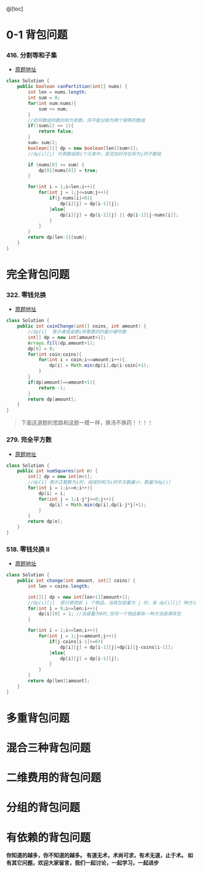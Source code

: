 ﻿@[toc]
#   0-1 背包问题
### 416. 分割等和子集
* [原题地址](https://leetcode-cn.com/problems/partition-equal-subset-sum/)

```java
class Solution {
    public boolean canPartition(int[] nums) {
        int len = nums.length;
        int sum = 0;
        for(int num:nums){
            sum += num;
        }
        //如何数组的数的和为奇数，则不能分割为两个相等的数组
        if((sum&1) == 1){
            return false;
        }
        sum= sum/2;
        boolean[][] dp = new boolean[len][sum+1];
        //dp[i][j] 代表数组前i个元素中，是否恰好存在和为j的子数组

        if (nums[0] <= sum) {
            dp[0][nums[0]] = true;
        }

        for(int i = 1;i<len;i++){
            for(int j = 1;j<=sum;j++){
                if(j-nums[i]<0){
                    dp[i][j] = dp[i-1][j];
                }else{
                    dp[i][j] = dp[i-1][j] || dp[i-1][j-nums[i]];
                }
            }
        }
        return dp[len-1][sum];
    }
}
```

#  完全背包问题
###  322. 零钱兑换
* [原题地址](https://leetcode-cn.com/problems/coin-change/)

```java
class Solution {
    public int coinChange(int[] coins, int amount) {
        //dp[i]  表示凑成金额i所需要的的最少硬币数
        int[] dp = new int[amount+1];
        Arrays.fill(dp,amount+1);
        dp[0] = 0;
        for(int coin:coins){
            for(int i = coin;i<=amount;i++){
                dp[i] = Math.min(dp[i],dp[i-coin]+1);
            }
        }
        if(dp[amount]==amount+1){
            return -1;
        }
        return dp[amount];
    }
}
```

> 下面这道题的思路和这题一模一样，换汤不换药！！！！

###  279. 完全平方数
* [原题地址](https://leetcode-cn.com/problems/perfect-squares/)

```java
class Solution {
    public int numSquares(int n) {
        int[] dp = new int[n+1];
        //dp[i] 表示正整数为i时，组成的和为i的平方数最小，数量为dp[i]
        for(int i = 1;i<=n;i++){
            dp[i] = i;
            for(int j = 1;i-j*j>=0;j++){
                dp[i] = Math.min(dp[i],dp[i-j*j]+1);
            }
        }
        return dp[n];
    }
}
```
###  518. 零钱兑换 II
* [原题地址](https://leetcode-cn.com/problems/coin-change-2/)
```java
class Solution {
    public int change(int amount, int[] coins) {
        int len = coins.length;

        int[][] dp = new int[len+1][amount+1];
        //dp[i][j]  若只使用前 i 个物品，当背包容量为 j 时，有 dp[i][j] 种方法可以装满背包。
        for(int i = 0;i<=len;i++){
            dp[i][0] = 1; //当容量为0时,任何一个物品都有一种方法装满背包
        }

        for(int i = 1;i<=len;i++){
            for(int j = 1;j<=amount;j++){
                if(j-coins[i-1]>=0){
                    dp[i][j] = dp[i-1][j]+dp[i][j-coins[i-1]];
                }else{
                    dp[i][j] = dp[i-1][j];
                }
            }
        }
        return dp[len][amount];
    }
}
```
#  多重背包问题
#  混合三种背包问题
#  二维费用的背包问题
#  分组的背包问题
# 有依赖的背包问题

**你知道的越多，你不知道的越多。
有道无术，术尚可求，有术无道，止于术。
如有其它问题，欢迎大家留言，我们一起讨论，一起学习，一起进步**
